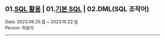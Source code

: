 ## 01.[SQL 활용](https://github.com/VSCodeNers/info-license/tree/main/01.SQL%ED%99%9C%EC%9A%A9) | 01.[기본 SQL](https://github.com/VSCodeNers/info-license/tree/main/01.SQL%ED%99%9C%EC%9A%A9/01.%EA%B8%B0%EB%B3%B8SQL) | 02.DML(SQL 조작어)
Date: 2023.09.25.월 ~ 2023.10.22.일  
Person: 허윤아  

---

